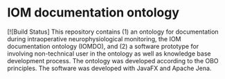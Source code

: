 # IOM documentation ontology
[![Build Status]
This repository contains (1) an ontology for documentation during intraoperative neurophysiological monitoring, the IOM documentation ontology (IOMDO), and (2) a software prototype for involving non-technical user in the ontology as well as knowledge base development process. The ontology was developed according to the OBO principles. The software was developed with JavaFX and Apache Jena.
